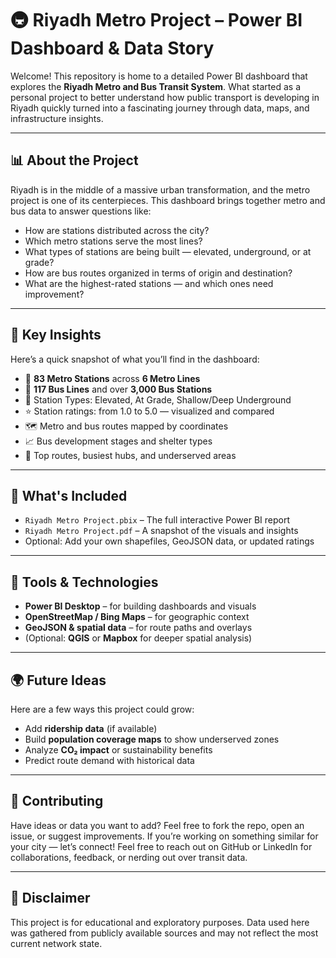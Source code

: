 # 🚇 Riyadh Metro Project – Power BI Dashboard & Data Story

Welcome! This repository is home to a detailed Power BI dashboard that explores the **Riyadh Metro and Bus Transit System**. What started as a personal project to better understand how public transport is developing in Riyadh quickly turned into a fascinating journey through data, maps, and infrastructure insights.

---

## 📊 About the Project

Riyadh is in the middle of a massive urban transformation, and the metro project is one of its centerpieces. This dashboard brings together metro and bus data to answer questions like:

- How are stations distributed across the city?
- Which metro stations serve the most lines?
- What types of stations are being built — elevated, underground, or at grade?
- How are bus routes organized in terms of origin and destination?
- What are the highest-rated stations — and which ones need improvement?

---

## 🧠 Key Insights

Here’s a quick snapshot of what you’ll find in the dashboard:

- 🚉 **83 Metro Stations** across **6 Metro Lines**
- 🚌 **117 Bus Lines** and over **3,000 Bus Stations**
- 📍 Station Types: Elevated, At Grade, Shallow/Deep Underground
- ⭐ Station ratings: from 1.0 to 5.0 — visualized and compared
- 🗺️ Metro and bus routes mapped by coordinates
- 📈 Bus development stages and shelter types
- 🔁 Top routes, busiest hubs, and underserved areas

---

## 📁 What's Included

- `Riyadh Metro Project.pbix` – The full interactive Power BI report
- `Riyadh Metro Project.pdf` – A snapshot of the visuals and insights
- Optional: Add your own shapefiles, GeoJSON data, or updated ratings

---

## 🧰 Tools & Technologies

- **Power BI Desktop** – for building dashboards and visuals
- **OpenStreetMap / Bing Maps** – for geographic context
- **GeoJSON & spatial data** – for route paths and overlays
- (Optional: **QGIS** or **Mapbox** for deeper spatial analysis)

---

## 🌍 Future Ideas

Here are a few ways this project could grow:

- Add **ridership data** (if available)
- Build **population coverage maps** to show underserved zones
- Analyze **CO₂ impact** or sustainability benefits
- Predict route demand with historical data

---

## 🤝 Contributing

Have ideas or data you want to add? Feel free to fork the repo, open an issue, or suggest improvements. If you’re working on something similar for your city — let’s connect!
Feel free to reach out on GitHub or LinkedIn for collaborations, feedback, or nerding out over transit data.

---

## 📌 Disclaimer

This project is for educational and exploratory purposes. Data used here was gathered from publicly available sources and may not reflect the most current network state.
